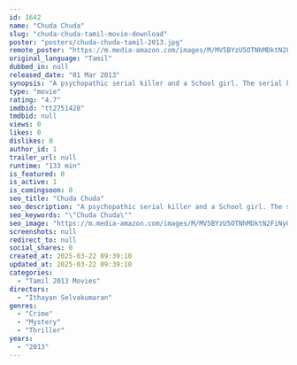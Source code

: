 ```yaml
---
id: 1642
name: "Chuda Chuda"
slug: "chuda-chuda-tamil-movie-download"
poster: "posters/chuda-chuda-tamil-2013.jpg"
remote_poster: "https://m.media-amazon.com/images/M/MV5BYzU5OTNhMDktN2FiNy00NTc1LTg1MDgtZWNiMjhhZjAwNDYxXkEyXkFqcGdeQXVyMjA4OTI5NDQ@._V1_SX300.jpg"
original_language: "Tamil"
dubbed_in: null
released_date: "01 Mar 2013"
synopsis: "A psychopathic serial killer and a School girl. The serial killer gets the taste of his own medicine, when he tries to sexually assault and kill the school girl."
type: "movie"
rating: "4.7"
imdbid: "tt2751428"
tmdbid: null
views: 0
likes: 0
dislikes: 0
author_id: 1
trailer_url: null
runtime: "133 min"
is_featured: 0
is_active: 1
is_comingsoon: 0
seo_title: "Chuda Chuda"
seo_description: "A psychopathic serial killer and a School girl. The serial killer gets the taste of his own medicine, when he tries to sexually assault and kill the school girl."
seo_keywords: "\"Chuda Chuda\""
seo_image: "https://m.media-amazon.com/images/M/MV5BYzU5OTNhMDktN2FiNy00NTc1LTg1MDgtZWNiMjhhZjAwNDYxXkEyXkFqcGdeQXVyMjA4OTI5NDQ@._V1_SX300.jpg"
screenshots: null
redirect_to: null
social_shares: 0
created_at: 2025-03-22 09:39:10
updated_at: 2025-03-22 09:39:10
categories:
  - "Tamil 2013 Movies"
directors:
  - "Ithayan Selvakumaran"
genres:
  - "Crime"
  - "Mystery"
  - "Thriller"
years:
  - "2013"
---
```


